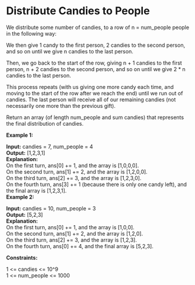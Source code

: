 # Distribute Candies to People

We distribute some number of candies, to a row of n = num_people people in the following way:

We then give 1 candy to the first person, 2 candies to the second person, and so on until we give n candies to the last person.

Then, we go back to the start of the row, giving n + 1 candies to the first person, n + 2 candies to the second person, and so on until we give 2 * n candies to the last person.

This process repeats (with us giving one more candy each time, and moving to the start of the row after we reach the end) until we run out of candies.  The last person will receive all of our remaining candies (not necessarily one more than the previous gift).

Return an array (of length num_people and sum candies) that represents the final distribution of candies.

 

**Example 1:**

**Input:** candies = 7, num_people = 4<br/>
**Output:** [1,2,3,1]<br/>
**Explanation:**<br/>
On the first turn, ans[0] += 1, and the array is [1,0,0,0].<br/>
On the second turn, ans[1] += 2, and the array is [1,2,0,0].<br/>
On the third turn, ans[2] += 3, and the array is [1,2,3,0].<br/>
On the fourth turn, ans[3] += 1 (because there is only one candy left), and the final array is [1,2,3,1].<br/>
**Example 2:**<br/>

**Input:** candies = 10, num_people = 3<br/>
**Output:** [5,2,3]<br/>
**Explanation:** <br/>
On the first turn, ans[0] += 1, and the array is [1,0,0].<br/>
On the second turn, ans[1] += 2, and the array is [1,2,0].<br/>
On the third turn, ans[2] += 3, and the array is [1,2,3].<br/>
On the fourth turn, ans[0] += 4, and the final array is [5,2,3].<br/>
 

**Constraints:**<br/>

1 <= candies <= 10^9<br/>
1 <= num_people <= 1000
